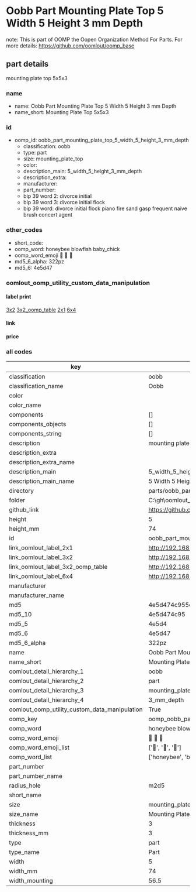 # Oobb Part Mounting Plate Top 5 Width 5 Height 3 mm Depth  

note: This is part of OOMP the Oopen Organization Method For Parts. For more details: https://github.com/oomlout/oomp_base

##  part details
  



mounting plate top 5x5x3



### name
* name: Oobb Part Mounting Plate Top 5 Width 5 Height 3 mm Depth
* name_short: Mounting Plate Top 5x5x3 
### id
* oomp_id: oobb_part_mounting_plate_top_5_width_5_height_3_mm_depth
  * classification: oobb
  * type: part
  * size: mounting_plate_top
  * color: 
  * description_main: 5_width_5_height_3_mm_depth
  * description_extra: 
  * manufacturer: 
  * part_number: 
  * bip 39 word 2: divorce initial
  * bip 39 word 3: divorce initial flock
  * bip 39 word: divorce initial flock piano fire sand gasp frequent naive brush concert agent

### other_codes
* short_code: 
* oomp_word: honeybee blowfish baby_chick
* oomp_word_emoji :honeybee: :blowfish: :baby_chick:
* md5_6_alpha: 322pz
* md5_6: 4e5d47






### oomlout_oomp_utility_custom_data_manipulation
#### label print
[3x2](http://192.168.1.245:1112/?label=oomp%20322pz)
[3x2_oomp_table](http://192.168.1.108:1112/?label=oomp%20322pz)
[2x1](http://192.168.1.242:1112/?label=oomp%20322pz)
[6x4](http://192.168.1.55:1112/?label=oomp%20322pz)    

#### link

                              

#### price







### all codes 
| key | value |  
| --- | --- |  
| classification | oobb |  
| classification_name | Oobb |  
| color |  |  
| color_name |  |  
| components | [] |  
| components_objects | [] |  
| components_string | [] |  
| description | mounting plate top 5x5x3 |  
| description_extra |  |  
| description_extra_name |  |  
| description_main | 5_width_5_height_3_mm_depth |  
| description_main_name | 5 Width 5 Height 3 mm Depth |  
| directory | parts/oobb_part_mounting_plate_top_5_width_5_height_3_mm_depth |  
| folder | C:\gh\oomlout_oobb_version_4_generated_parts\things\oobb_part_mounting_plate_top_5_width_5_height_3_mm_depth |  
| github_link | https://github.com/oomlout/oomlout_oomp_part_src/tree/main/parts/oobb_part_mounting_plate_top_5_width_5_height_3_mm_depth |  
| height | 5 |  
| height_mm | 74 |  
| id | oobb_part_mounting_plate_top_5_width_5_height_3_mm_depth |  
| link_oomlout_label_2x1 | http://192.168.1.242:1112/?label=oomp%20322pz |  
| link_oomlout_label_3x2 | http://192.168.1.245:1112/?label=oomp%20322pz |  
| link_oomlout_label_3x2_oomp_table | http://192.168.1.108:1112/?label=oomp%20322pz |  
| link_oomlout_label_6x4 | http://192.168.1.55:1112/?label=oomp%20322pz |  
| manufacturer |  |  
| manufacturer_name |  |  
| md5 | 4e5d474c955cac06fcab9a40b29cfa00 |  
| md5_10 | 4e5d474c95 |  
| md5_5 | 4e5d4 |  
| md5_6 | 4e5d47 |  
| md5_6_alpha | 322pz |  
| name | Oobb Part Mounting Plate Top 5 Width 5 Height 3 mm Depth |  
| name_short | Mounting Plate Top 5x5x3  |  
| oomlout_detail_hierarchy_1 | oobb |  
| oomlout_detail_hierarchy_2 | part |  
| oomlout_detail_hierarchy_3 | mounting_plate_top |  
| oomlout_detail_hierarchy_4 | 3_mm_depth |  
| oomlout_oomp_utility_custom_data_manipulation | True |  
| oomp_key | oomp_oobb_part_mounting_plate_top_5_width_5_height_3_mm_depth |  
| oomp_word | honeybee blowfish baby_chick |  
| oomp_word_emoji | :honeybee: :blowfish: :baby_chick: |  
| oomp_word_emoji_list | [':honeybee:', ':blowfish:', ':baby_chick:'] |  
| oomp_word_list | ['honeybee', 'blowfish', 'baby_chick'] |  
| part_number |  |  
| part_number_name |  |  
| radius_hole | m2d5 |  
| short_name |  |  
| size | mounting_plate_top |  
| size_name | Mounting Plate Top |  
| thickness | 3 |  
| thickness_mm | 3 |  
| type | part |  
| type_name | Part |  
| width | 5 |  
| width_mm | 74 |  
| width_mounting | 56.5 |  
